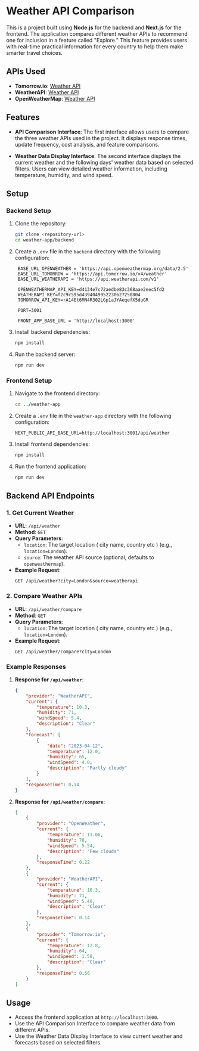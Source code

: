 # Weather API Comparison

This is a project built using **Node.js** for the backend and **Next.js** for the frontend. The application compares different weather APIs to recommend one for inclusion in a feature called "Explore." This feature provides users with real-time practical information for every country to help them make smarter travel choices.

## APIs Used

- **Tomorrow.io**: [Weather API](https://www.tomorrow.io/weather-api/)
- **WeatherAPI**: [Weather API](https://www.weatherapi.com/)
- **OpenWeatherMap**: [Weather API](https://openweathermap.org/api)

## Features

- **API Comparison Interface**: The first interface allows users to compare the three weather APIs used in the project. It displays response times, update frequency, cost analysis, and feature comparisons.
  
- **Weather Data Display Interface**: The second interface displays the current weather and the following days' weather data based on selected filters. Users can view detailed weather information, including temperature, humidity, and wind speed.

## Setup

### Backend Setup

1. Clone the repository:
   ```bash
   git clone <repository-url>
   cd weather-app/backend
   ```

2. Create a `.env` file in the `backend` directory with the following configuration:
   ```env
    BASE_URL_OPENWEATHER = 'https://api.openweathermap.org/data/2.5'
    BASE_URL_TOMORROW = 'https://api.tomorrow.io/v4/weather'
    BASE_URL_WEATHERAPI = 'https://api.weatherapi.com/v1'

    OPENWEATHERMAP_API_KEY=d4134e7c72aedbe83c368aae2eec5fd2
    WEATHERAPI_KEY=f2c9c595d4394049952230627250804
    TOMORROW_API_KEY=rA14Et6MN4R302LGp1aJYAeqefX5duGR

    PORT=3001

    FRONT_APP_BASE_URL = 'http://localhost:3000'
   ```

3. Install backend dependencies:
   ```bash
   npm install
   ```

4. Run the backend server:
   ```bash
   npm run dev
   ```

### Frontend Setup

1. Navigate to the frontend directory:
   ```bash
   cd ../weather-app
   ```

2. Create a `.env` file in the `weather-app` directory with the following configuration:
   ```env
   NEXT_PUBLIC_API_BASE_URL=http://localhost:3001/api/weather
   ```

3. Install frontend dependencies:
   ```bash
   npm install
   ```

4. Run the frontend application:
   ```bash
   npm run dev
   ```

## Backend API Endpoints

### 1. Get Current Weather
- **URL**: `/api/weather`
- **Method**: `GET`
- **Query Parameters**:
  - `location`: The target location ( city name, country etc ) (e.g., `location=London`).
  - `source`: The weather API source (optional, defaults to `openweathermap`).
- **Example Request**:
  ```
  GET /api/weather?city=London&source=weatherapi
  ```

### 2. Compare Weather APIs
- **URL**: `/api/weather/compare`
- **Method**: `GET`
- **Query Parameters**:
  - `location`: The target location ( city name, country etc ) (e.g., `location=London`).
- **Example Request**:
  ```
  GET /api/weather/compare?city=London
  ```

### Example Responses

1. **Response for `/api/weather`**:
   ```json
   {
       "provider": "WeatherAPI",
       "current": {
           "temperature": 10.3,
           "humidity": 71,
           "windSpeed": 5.4,
           "description": "Clear"
       },
       "forecast": [
           {
               "date": "2023-04-12",
               "temperature": 12.0,
               "humidity": 65,
               "windSpeed": 4.0,
               "description": "Partly cloudy"
           }
       ],
       "responseTime": 0.14
   }
   ```

2. **Response for `/api/weather/compare`**:
   ```json
   [
       {
           "provider": "OpenWeather",
           "current": {
               "temperature": 11.06,
               "humidity": 70,
               "windSpeed": 5.54,
               "description": "Few clouds"
           },
           "responseTime": 0.22
       },
       {
           "provider": "WeatherAPI",
           "current": {
               "temperature": 10.3,
               "humidity": 71,
               "windSpeed": 5.40,
               "description": "Clear"
           },
           "responseTime": 0.14
       },
       {
           "provider": "Tomorrow.io",
           "current": {
               "temperature": 12.8,
               "humidity": 64,
               "windSpeed": 1.50,
               "description": "Clear"
           },
           "responseTime": 0.56
       }
   ]
   ```

## Usage

- Access the frontend application at `http://localhost:3000`.
- Use the API Comparison Interface to compare weather data from different APIs.
- Use the Weather Data Display Interface to view current weather and forecasts based on selected filters.